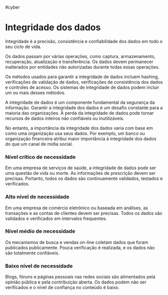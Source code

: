 #cyber 
# Integridade dos dados

Integridade é a precisão, consistência e confiabilidade dos dados em todo o seu ciclo de vida.

Os dados passam por várias operações, como captura, armazenamento, recuperação, atualização e transferência. Os dados devem permanecer inalterados por entidades não autorizadas durante todas essas operações.

Os métodos usados para garantir a integridade de dados incluem hashing, verificações de validação de dados, verificações de consistência dos dados e controles de acesso. Os sistemas de integridade de dados podem incluir um ou mais desses métodos.

A integridade de dados é um componente fundamental da segurança da informação. Garantir a integridade dos dados é um desafio constante para a maioria das organizações. A perda da integridade de dados pode tornar recursos de dados inteiros não confiáveis ou inutilizáveis.

No entanto, a importância da integridade dos dados varia com base em como uma organização usa seus dados. Por exemplo, um banco ou organização financeira atribui maior importância à integridade dos dados do que um canal de mídia social.

### Nível crítico de necessidade

Em uma empresa de serviços de saúde, a integridade de dados pode ser uma questão de vida ou morte. As informações de prescrição devem ser precisas. Portanto, todos os dados são continuamente validados, testados e verificados.

### Alto nível de necessidade

Em uma empresa de comércio eletrônico ou baseada em análises, as transações e as contas de clientes devem ser precisas. Todos os dados são validados e verificados em intervalos frequentes.

### Nível médio de necessidade

Os mecanismos de busca e vendas on-line coletam dados que foram publicados publicamente. Pouca verificação é realizada, e os dados não são totalmente confiáveis.

### Baixo nível de necessidade

Blogs, fóruns e páginas pessoais nas redes sociais são alimentados pela opinião pública e pela contribuição aberta. Os dados podem não ser verificados e o nível de confiança no conteúdo é baixo.

















